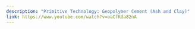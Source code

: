 ```yaml
---
description: "Primitive Technology: Geopolymer Cement (Ash and Clay)"
link: https://www.youtube.com/watch?v=oaCfKda82nA
---
```


